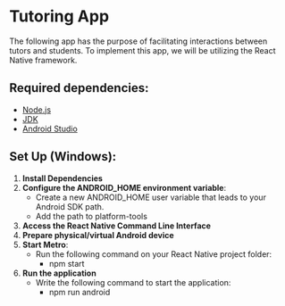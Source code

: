 # Tutoring App

The following app has the purpose of facilitating interactions between tutors and students.
To implement this app, we will be utilizing the React Native framework.

## Required dependencies:

- [Node.js](https://nodejs.org/)
- [JDK](https://www.oracle.com/java/technologies/javase-downloads.html) 
- [Android Studio](https://developer.android.com/studio)

## Set Up (Windows):

1. **Install Dependencies**
2. **Configure the ANDROID_HOME environment variable**:
     - Create a new ANDROID_HOME user variable that leads to your Android SDK path.
     - Add the path to platform-tools
3. **Access the React Native Command Line Interface**
4. **Prepare physical/virtual Android device**
5. **Start Metro**:
   - Run the following command on your React Native project folder:
       - npm start
6. **Run the application**
   - Write the following command to start the application:
     - npm run android
   




